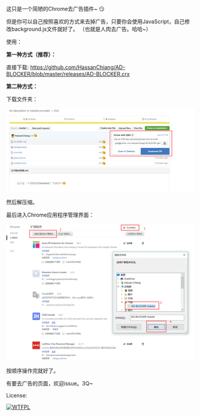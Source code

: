 这只是一个简陋的Chrome去广告插件~ :smirk:

但是你可以自己按照喜欢的方式来去掉广告，只要你会使用JavaScript，自己修改background.js文件就好了。
（也就是人肉去广告。哈哈~）

使用：


**第一种方式（推荐）：**

直接下载:
https://github.com/HassanChiang/AD-BLOCKER/blob/master/releases/AD-BLOCKER.crx


**第二种方式：**


下载文件夹：

![image](https://github.com/HassanChiang/AD-BLOCKER/blob/master/Tutorial/1.png)

然后解压缩。

最后进入Chrome应用程序管理界面：

![image](https://github.com/HassanChiang/AD-BLOCKER/blob/master/Tutorial/2.png)

按顺序操作完就好了。


有要去广告的页面，欢迎issue。3Q~

License: 

<a href="http://www.wtfpl.net/"><img
       src="http://www.wtfpl.net/wp-content/uploads/2012/12/wtfpl-badge-4.png"
       width="80" height="31" alt="WTFPL" /></a>
